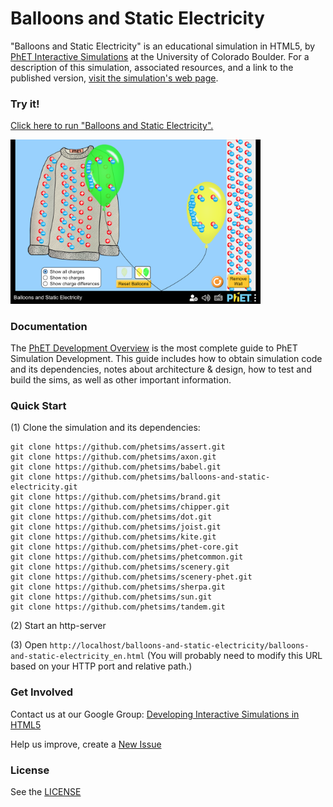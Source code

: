 Balloons and Static Electricity
=============
"Balloons and Static Electricity" is an educational simulation in HTML5, by <a href="http://phet.colorado.edu/" target="_blank">PhET Interactive Simulations</a>
at the University of Colorado Boulder.
For a description of this simulation, associated resources, and a link to the published version,
<a href="http://phet.colorado.edu/en/simulation/balloons-and-static-electricity" target="_blank">visit the simulation's web page</a>.

### Try it!

<a href="http://phet.colorado.edu/sims/html/balloons-and-static-electricity/latest/balloons-and-static-electricity_en.html" target="_blank">Click here to run "Balloons and Static Electricity".</a>

<a href="http://phet.colorado.edu/sims/html/balloons-and-static-electricity/latest/balloons-and-static-electricity_en.html" target="_blank">
<img src="https://raw.githubusercontent.com/phetsims/balloons-and-static-electricity/master/assets/balloons-and-static-electricity-screenshot.png" alt="Screenshot" style="width: 400px;"/>
</a>

### Documentation
The <a href="http://bit.ly/phet-html5-development-overview" target="_blank">PhET Development Overview</a> is the most complete guide to PhET Simulation
Development. This guide includes how to obtain simulation code and its dependencies, notes about architecture & design, how to test and build
the sims, as well as other important information.

### Quick Start
(1) Clone the simulation and its dependencies:
```
git clone https://github.com/phetsims/assert.git
git clone https://github.com/phetsims/axon.git
git clone https://github.com/phetsims/babel.git
git clone https://github.com/phetsims/balloons-and-static-electricity.git
git clone https://github.com/phetsims/brand.git
git clone https://github.com/phetsims/chipper.git
git clone https://github.com/phetsims/dot.git
git clone https://github.com/phetsims/joist.git
git clone https://github.com/phetsims/kite.git
git clone https://github.com/phetsims/phet-core.git
git clone https://github.com/phetsims/phetcommon.git
git clone https://github.com/phetsims/scenery.git
git clone https://github.com/phetsims/scenery-phet.git
git clone https://github.com/phetsims/sherpa.git
git clone https://github.com/phetsims/sun.git
git clone https://github.com/phetsims/tandem.git
```
(2) Start an http-server

(3) Open `http://localhost/balloons-and-static-electricity/balloons-and-static-electricity_en.html` (You will probably need to modify this URL based on your HTTP port and relative path.)

### Get Involved

Contact us at our Google Group: <a href="http://groups.google.com/forum/#!forum/developing-interactive-simulations-in-html5" target="_blank">Developing Interactive Simulations in HTML5</a>

Help us improve, create a <a href="http://github.com/phetsims/balloons-and-static-electricity/issues/new" target="_blank">New Issue</a>

### License
See the <a href="https://github.com/phetsims/balloons-and-static-electricity/blob/master/LICENSE" target="_blank">LICENSE</a>
